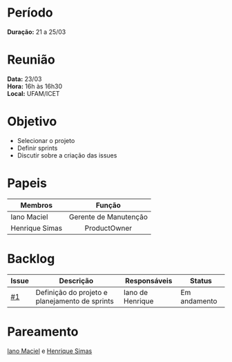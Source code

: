 # Período

**Duração:** 21 a 25/03

# Reunião

**Data:** 23/03 <br/>
**Hora:** 16h às 16h30 <br/>
**Local:** UFAM/ICET <br/>

# Objetivo

- Selecionar o projeto
- Definir sprints
- Discutir sobre a criação das issues

# Papeis

|     Membros    |         Função        |
|----------------|:---------------------:|
| Iano Maciel    | Gerente de Manutenção |
| Henrique Simas | ProductOwner          |

# Backlog
| Issue | Descrição | Responsáveis | Status |
|-------|-----------|--------------|--------|
| [#1](https://github.com/IanoMaciel/software-maintenance-and-integration/issues/1) | Definição do projeto e planejamento de sprints |  Iano de Henrique | Em andamento|

# Pareamento

[Iano Maciel](https://github.com/IanoMaciel) e [Henrique Simas](https://github.com/Henr1que-Simas)
